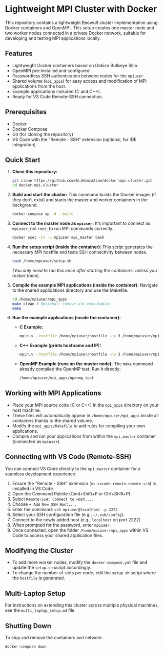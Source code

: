 # Lightweight MPI Cluster with Docker

This repository contains a lightweight Beowulf cluster implementation using Docker containers and OpenMPI. This setup creates one master node and two worker nodes connected in a private Docker network, suitable for developing and testing MPI applications locally.

## Features

-   Lightweight Docker containers based on Debian Bullseye Slim.
-   OpenMPI pre-installed and configured.
-   Passwordless SSH authentication between nodes for the `mpiuser`.
-   Shared volume (`mpi_apps`) for easy access and modification of MPI applications from the host.
-   Example applications included (C and C++).
-   Ready for VS Code Remote-SSH connection.

## Prerequisites

-   Docker
-   Docker Compose
-   Git (for cloning the repository)
-   VS Code with the "Remote - SSH" extension (optional, for IDE integration)

## Quick Start

1.  **Clone this repository:**
    ```bash
    git clone https://github.com/AliHamzaAzam/docker-mpi-cluster.git
    cd docker-mpi-cluster
    ```

2.  **Build and start the cluster:**
    This command builds the Docker images (if they don't exist) and starts the master and worker containers in the background.
    ```bash
    docker-compose up -d --build
    ```

3.  **Connect to the master node as `mpiuser`:**
    It's important to connect as `mpiuser`, not `root`, to run MPI commands correctly.
    ```bash
    docker exec -it -u mpiuser mpi_master bash
    ```

4.  **Run the setup script (inside the container):**
    This script generates the necessary MPI hostfile and tests SSH connectivity between nodes.
    ```bash
    bash /home/mpiuser/setup.sh
    ```
    *(You only need to run this once after starting the containers, unless you restart them).*

5.  **Compile the example MPI applications (inside the container):**
    Navigate to the shared applications directory and use the Makefile.
    ```bash
    cd /home/mpiuser/mpi_apps
    make clean # Optional: remove old executables
    make
    ```

6.  **Run the example applications (inside the container):**
    *   **C Example:**
        ```bash
        mpirun --hostfile /home/mpiuser/hostfile -np 3 /home/mpiuser/mpi_apps/hello_world
        ```
    *   **C++ Example (prints hostname and IP):**
        ```bash
        mpirun --hostfile /home/mpiuser/hostfile -np 3 /home/mpiuser/mpi_apps/MPI
        ```
    *   **OpenMP Example (runs on the master node):**
        The `make` command already compiled the OpenMP test. Run it directly:
        ```bash
        /home/mpiuser/mpi_apps/openmp_test
        ```


## Working with MPI Applications

-   Place your MPI source code (C or C++) in the `mpi_apps` directory on your host machine.
-   These files will automatically appear in `/home/mpiuser/mpi_apps` inside all containers thanks to the shared volume.
-   Modify the `mpi_apps/Makefile` to add rules for compiling your own applications.
-   Compile and run your applications from within the `mpi_master` container (connected as `mpiuser`).

## Connecting with VS Code (Remote-SSH)

You can connect VS Code directly to the `mpi_master` container for a seamless development experience:

1.  Ensure the "Remote - SSH" extension (`ms-vscode-remote.remote-ssh`) is installed in VS Code.
2.  Open the Command Palette (Cmd+Shift+P or Ctrl+Shift+P).
3.  Select `Remote-SSH: Connect to Host...`.
4.  Choose `+ Add New SSH Host...`.
5.  Enter the command: `ssh mpiuser@localhost -p 2222`
6.  Select your SSH configuration file (e.g., `~/.ssh/config`).
7.  Connect to the newly added host (e.g., `localhost` on port 2222).
8.  When prompted for the password, enter `mpiuser`.
9.  Once connected, open the folder `/home/mpiuser/mpi_apps` within VS Code to access your shared application files.

## Modifying the Cluster

-   To add more worker nodes, modify the `docker-compose.yml` file and update the `setup.sh` script accordingly.
-   To change the number of slots per node, edit the `setup.sh` script where the `hostfile` is generated.

## Multi-Laptop Setup

For instructions on extending this cluster across multiple physical machines, see the `multi_laptop_setup.md` file.

## Shutting Down

To stop and remove the containers and network:
```bash
docker-compose down
